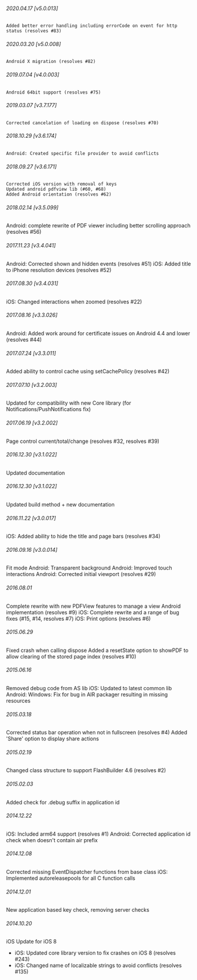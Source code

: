 

###### 2020.04.17 [v5.0.013]

```
Added better error handling including errorCode on event for http status (resolves #83)
```


###### 2020.03.20 [v5.0.008]

```
Android X migration (resolves #82)
```


###### 2019.07.04 [v4.0.003]

```
Android 64bit support (resolves #75)
```


###### 2019.03.07 [v3.7.177]

```
Corrected cancelation of loading on dispose (resolves #70)
```


###### 2018.10.29 [v3.6.174]

```
Android: Created specific file provider to avoid conflicts
```


###### 2018.09.27 [v3.6.171]

```
Corrected iOS version with removal of keys
Updated android pdfview lib (#60, #68)
Added Android orientation (resolves #62)
```


###### 2018.02.14 [v3.5.099]

Android: complete rewrite of PDF viewer including better scrolling approach (resolves #56)


###### 2017.11.23 [v3.4.041]

Android: Corrected shown and hidden events (resolves #51)
iOS: Added title to iPhone resolution devices (resolves #52)


###### 2017.08.30 [v3.4.031]

iOS: Changed interactions when zoomed (resolves #22)


###### 2017.08.16 [v3.3.026]

Android: Added work around for certificate issues on Android 4.4 and lower (resolves #44)


###### 2017.07.24 [v3.3.011]

Added ability to control cache using setCachePolicy (resolves #42)


###### 2017.07.10 [v3.2.003]

Updated for compatibility with new Core library (for Notifications/PushNotifications fix)


###### 2017.06.19 [v3.2.002]

Page control current/total/change (resolves #32, resolves #39)


###### 2016.12.30 [v3.1.022]

Updated documentation


###### 2016.12.30 [v3.1.022]

Updated build method + new documentation


###### 2016.11.22 [v3.0.017]

iOS: Added ability to hide the title and page bars (resolves #34)


###### 2016.09.16 [v3.0.014]

Fit mode
Android: Transparent background
Android: Improved touch interactions
Android: Corrected initial viewport (resolves #29)


######  2016.08.01

Complete rewrite with new PDFView features to manage a view 
Android implementation (resolves #9)
iOS: Complete rewrite and a range of bug fixes (#15, #14, resolves #7)
iOS: Print options (resolves #6)


###### 2015.06.29

Fixed crash when calling dispose
Added a resetState option to showPDF to allow clearing of the stored page index (resolves #10)


###### 2015.06.16

Removed debug code from AS lib
iOS: Updated to latest common lib
Android: Windows: Fix for bug in AIR packager resulting in missing resources


###### 2015.03.18

Corrected status bar operation when not in fullscreen (resolves #4)
Added 'Share' option to display share actions


###### 2015.02.19

Changed class structure to support FlashBuilder 4.6 (resolves #2)


###### 2015.02.03

Added check for .debug suffix in application id


###### 2014.12.22

iOS: Included arm64 support (resolves #1) 
Android: Corrected application id check when doesn't contain air prefix


###### 2014.12.08

Corrected missing EventDispatcher functions from base class
iOS: Implemented autoreleasepools for all C function calls


###### 2014.12.01

New application based key check, removing server checks


###### 2014.10.20
iOS Update for iOS 8
- iOS: Updated core library version to fix crashes on iOS 8 (resolves #243)
- iOS: Changed name of localizable strings to avoid conflicts (resolves #135)